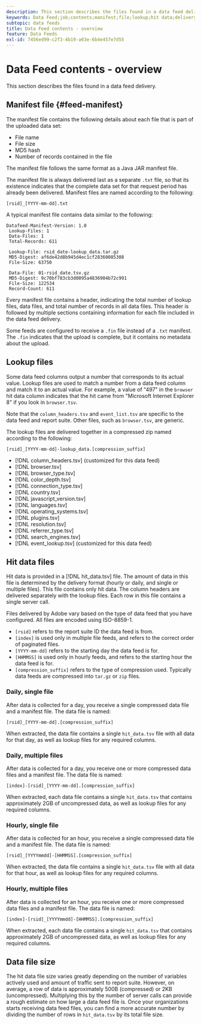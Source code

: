 ```yaml
---
description: This section describes the files found in a data feed delivery.
keywords: Data Feed;job;contents;manifest;file;lookup;hit data;delivery contents
subtopic: data feeds
title: Data Feed contents - overview
feature: Data Feeds
exl-id: 7456ed99-c2f3-4b19-a63e-6b4e457e7d55
---
```

# Data Feed contents - overview

This section describes the files found in a data feed delivery.

## Manifest file {#feed-manifest}

The manifest file contains the following details about each file that is part of the uploaded data set:

* File name
* File size
* MD5 hash
* Number of records contained in the file

The manifest file follows the same format as a Java JAR manifest file.

The manifest file is always delivered last as a separate `.txt` file, so that its existence indicates that the complete data set for that request period has already been delivered. Manifest files are named according to the following:

```text
[rsid]_[YYYY-mm-dd].txt
```

A typical manifest file contains data similar to the following:

```text
Datafeed-Manifest-Version: 1.0
 Lookup-Files: 1
 Data-Files: 1
 Total-Records: 611

 Lookup-File: rsid_date-lookup_data.tar.gz
 MD5-Digest: af6de42d8b945d4ec1cf28360085308
 File-Size: 63750

 Data-File: 01-rsid_date.tsv.gz
 MD5-Digest: 9c70bf783cb3d0095a4836904b72c991
 File-Size: 122534
 Record-Count: 611
```

Every manifest file contains a header, indicating the total number of lookup files, data files, and total number of records in all data files. This header is followed by multiple sections containing information for each file included in the data feed delivery.

Some feeds are configured to receive a `.fin` file instead of a `.txt` manifest. The `.fin` indicates that the upload is complete, but it contains no metadata about the upload.

## Lookup files

Some data feed columns output a number that corresponds to its actual value. Lookup files are used to match a number from a data feed column and match it to an actual value. For example, a value of "497" in the `browser` hit data column indicates that the hit came from "Microsoft Internet Explorer 8" if you look in `browser.tsv`.

Note that the `column_headers.tsv` and `event_list.tsv` are specific to the data feed and report suite. Other files, such as `browser.tsv`, are generic.

The lookup files are delivered together in a compressed zip named according to the following:

```text
[rsid]_[YYYY-mm-dd]-lookup_data.[compression_suffix]
```

* [!DNL column_headers.tsv] (customized for this data feed)
* [!DNL browser.tsv]
* [!DNL browser_type.tsv]
* [!DNL color_depth.tsv]
* [!DNL connection_type.tsv]
* [!DNL country.tsv]
* [!DNL javascript_version.tsv]
* [!DNL languages.tsv]
* [!DNL operating_systems.tsv]
* [!DNL plugins.tsv]
* [!DNL resolution.tsv]
* [!DNL referrer_type.tsv]
* [!DNL search_engines.tsv]
* [!DNL event_lookup.tsv] (customized for this data feed)

## Hit data files

Hit data is provided in a [!DNL hit_data.tsv] file. The amount of data in this file is determined by the delivery format (hourly or daily, and single or multiple files). This file contains only hit data. The column headers are delivered separately with the lookup files. Each row in this file contains a single server call.

Files delivered by Adobe vary based on the type of data feed that you have configured. All files are encoded using ISO-8859-1.

* `[rsid]` refers to the report suite ID the data feed is from.
* `[index]` is used only in multiple file feeds, and refers to the correct order of paginated files.
* `[YYYY-mm-dd]` refers to the starting day the data feed is for.
* `[HHMMSS]` is used only in hourly feeds, and refers to the starting hour the data feed is for.
* `[compression_suffix]` refers to the type of compression used. Typically data feeds are compressed into `tar.gz` or `zip` files.

### Daily, single file

After data is collected for a day, you receive a single compressed data file and a manifest file. The data file is named:

`[rsid]_[YYYY-mm-dd].[compression_suffix]`

When extracted, the data file contains a single `hit_data.tsv` file with all data for that day, as well as lookup files for any required columns.

### Daily, multiple files

After data is collected for a day, you receive one or more compressed data files and a manifest file. The data file is named:

`[index]-[rsid]_[YYYY-mm-dd].[compression_suffix]`

When extracted, each data file contains a single `hit_data.tsv` that contains approximately 2GB of uncompressed data, as well as lookup files for any required columns.

### Hourly, single file

After data is collected for an hour, you receive a single compressed data file and a manifest file. The data file is named:

`[rsid]_[YYYYmmdd]-[HHMMSS].[compression_suffix]`

When extracted, the data file contains a single `hit_data.tsv` file with all data for that hour, as well as lookup files for any required columns.

### Hourly, multiple files

After data is collected for an hour, you receive one or more compressed data files and a manifest file. The data file is named:

`[index]-[rsid]_[YYYYmmdd]-[HHMMSS].[compression_suffix]`

When extracted, each data file contains a single `hit_data.tsv` that contains approximately 2GB of uncompressed data, as well as lookup files for any required columns.

## Data file size

The hit data file size varies greatly depending on the number of variables actively used and amount of traffic sent to report suite. However, on average, a row of data is approximately 500B (compressed) or 2KB (uncompressed). Multiplying this by the number of server calls can provide a rough estimate on how large a data feed file is. Once your organizations starts receiving data feed files, you can find a more accurate number by dividing the number of rows in `hit_data.tsv` by its total file size.
